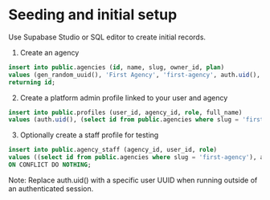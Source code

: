 # Seeding and initial setup

Use Supabase Studio or SQL editor to create initial records.

1) Create an agency

```sql
insert into public.agencies (id, name, slug, owner_id, plan)
values (gen_random_uuid(), 'First Agency', 'first-agency', auth.uid(), 'Lite')
returning id;
```

2) Create a platform admin profile linked to your user and agency

```sql
insert into public.profiles (user_id, agency_id, role, full_name)
values (auth.uid(), (select id from public.agencies where slug = 'first-agency'), 'platform_admin', 'Admin');
```

3) Optionally create a staff profile for testing

```sql
insert into public.agency_staff (agency_id, user_id, role)
values ((select id from public.agencies where slug = 'first-agency'), auth.uid(), 'staff')
ON CONFLICT DO NOTHING;
```

Note: Replace auth.uid() with a specific user UUID when running outside of an authenticated session.
